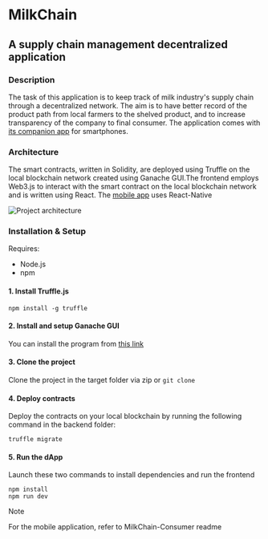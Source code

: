 # MilkChain
## A supply chain management decentralized application

### Description
The task of this application is to keep track of milk industry's supply chain through a decentralized network. The aim is to have better record of the product path from local farmers to the shelved product, and to increase transparency of the company to final consumer. The application comes with [its companion app](https://github.com/gbekss/MilkChain-Consumer) for smartphones.

### Architecture
The smart contracts, written in Solidity, are deployed using Truffle on the local blockchain network created using Ganache GUI.The frontend employs Web3.js to interact with the smart contract on the local blockchain network and is written using React.
The [mobile app](https://github.com/gbekss/MilkChain-Consumer) uses React-Native

![Project architecture](https://github.com/samuele-lolli/MilkChain/assets/58303470/bc31109b-aace-400c-9fa5-7174c5158e6c)

### Installation & Setup
Requires:
* Node.js
* npm

#### 1. Install Truffle.js
```
npm install -g truffle
```

#### 2. Install and setup Ganache GUI
You can install the program from [this link](https://archive.trufflesuite.com/ganache/)

#### 3. Clone the project
Clone the project in the target folder via zip or ``` git clone ```

#### 4. Deploy contracts
Deploy the contracts on your local blockchain by running the following command in the backend folder:
```
truffle migrate
 ```

#### 5. Run the dApp
Launch these two commands to install dependencies and run the frontend
```
npm install
npm run dev
 ```

> [!NOTE]  
> For the mobile application, refer to MilkChain-Consumer readme

